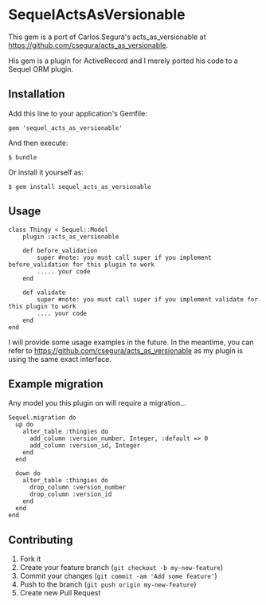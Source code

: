 # SequelActsAsVersionable

This gem is a port of Carlos Segura's acts_as_versionable at https://github.com/csegura/acts_as_versionable.

His gem is a plugin for ActiveRecord and I merely ported his code to a Sequel ORM plugin.



## Installation

Add this line to your application's Gemfile:

    gem 'sequel_acts_as_versionable'

And then execute:

    $ bundle

Or install it yourself as:

    $ gem install sequel_acts_as_versionable

## Usage

    class Thingy < Sequel::Model
        plugin :acts_as_versionable

        def before_validation
            super #note: you must call super if you implement before_validation for this plugin to work
            ..... your code
        end

        def validate
            super #note: you must call super if you implement validate for this plugin to work
            .... your code
        end
    end


I will provide some usage examples in the future. In the meantime, you can refer to https://github.com/csegura/acts_as_versionable
as my plugin is using the same exact interface.

## Example migration

Any model you this plugin on will require a migration...

    Sequel.migration do
      up do
        alter_table :thingies do
          add_column :version_number, Integer, :default => 0
          add_column :version_id, Integer
        end
      end

      down do
        alter_table :thingies do
          drop_column :version_number
          drop_column :version_id
        end
      end
    end


## Contributing

1. Fork it
2. Create your feature branch (`git checkout -b my-new-feature`)
3. Commit your changes (`git commit -am 'Add some feature'`)
4. Push to the branch (`git push origin my-new-feature`)
5. Create new Pull Request
